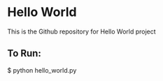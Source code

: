 # Hello World

This is the Github repository for Hello World project

## To Run:
$ python hello_world.py